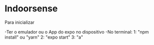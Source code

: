 # Indoorsense

Para inicializar

-Ter o emulador ou o App do expo no dispositivo
-No terminal: 
  1: "npm install" ou "yarn"
  2: "expo start"
  3: "a"
